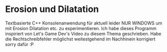 # Erosion und Dilatation
Textbasierte C++ Konsolenanwendung für aktuell leider NUR WINDOWS um mit Erosion Dilatation etc. zu experimentieren.
Ich habe dieses Programm inspiriert von Let's Game Dev's Video zu diesem Thema geschrieben.
Habe die Rechtschreibfehler möglichst weitestgehend im Nachhinein korrigiert sorry dafür :P
